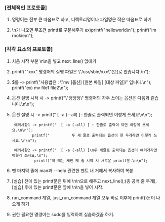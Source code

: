 ### [전체적인 프로토콜]
1. 명령어는 전부 큰 따옴표로 하고, 디렉토리명이나 파일명은 작은 따옴표로 하기

2. \n가 나오면 무조건 printf로 구분해주기
   ex)printf("helloworld\n");
       printf("im rookie\n");



### [각각 요소의 프로토콜]
1. 처음 시작 부분 \n\n을 넣고 next_line() 없애기

2.  printf("\"xxx\" 명령어의 실행 파일은 \\"/usr/sbin/xxx\\"(으)로 있습니다.\n");

3. $를 -> printf("사용법은 : \\"mv [옵션] [원본 파일] [대상 파일]\\" 입니다.\n");
	 printf("ex) mv file1 file2\n");

4. 옵션 설명 시작 시 -> printf("\\"땡땡댕\\" 명령어의 자주 쓰이는 옵션은 다음과 같습니다.\n\n");

5. 옵션 설명 시 -> printf("  [ -a (--all) ] : 한줄로 출력되면 이렇게 쓰세요\n\n");
		
		예외사항1 -> printf("  [ -a (-all) ] : 한줄로 출력이 되면 이렇게 쓰세요.\n\n");
			    printf("	      두 세 줄로 출력되는 옵션이 한 두개라면 이렇게 쓰세요.\n\n");
		
		예외사항2 -> printf("  [ -a (-all) ]\n두 세줄로 출력되는 옵션이 여러개라면 이렇게 쓰세요.\n");
			     printf("이 때는 세번 째 줄 시작 시 새로운 printf문.\n\n");

6. 맨 마지막 줄에 man과 --help 관련한 멘트 내 거에서 복사하여 복붙

7. [실습] 전에 있는 printf문은 뒤에 \n\n으로 해주고 next_line();(총 공백 줄 두개),
   [실습] 후에 있는 printf문은 앞에 \n\n을 넣어 시작.

8. run_command 계열, just_run_command 계열 모두 바로 이후에 printf()문이 나오게 하기
9. 권한 필요한 명령어는 sudo를 입력하여 실습하겠끔 하기.
